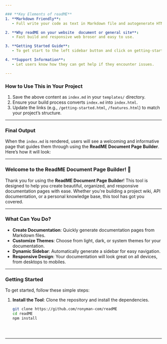 ```yaml
---

### **Key Elements of readME**
1. **Markdown Friendly**:
   - Full write your code as text in Markdown file and autogenerate HTML to the browser.

2. **Why readME on your website  document or general site**:
   - Fast build and responsive web broser and easy to use.

3. **Getting Started Guide**:
   - To get start to the left sidebar button and click on getting-startted and you will be there to start your journey.

4. **Support Information**:
   - Let users know how they can get help if they encounter issues.

---
```


### **How to Use This in Your Project**
1. Save the above content as `index.md` in your `templates/` directory.
2. Ensure your build process converts `index.md` into `index.html`.
3. Update the links (e.g., `/getting-started.html`, `/features.html`) to match your project’s structure.

---

### **Final Output**
When the `index.md` is rendered, users will see a welcoming and informative page that guides them through using the **ReadME Document Page Builder**. Here’s how it will look:

---

### **Welcome to the ReadME Document Page Builder! 🎉**

Thank you for using the **ReadME Document Page Builder**! This tool is designed to help you create beautiful, organized, and responsive documentation pages with ease. Whether you're building a project wiki, API documentation, or a personal knowledge base, this tool has got you covered.

---

### **What Can You Do?**

- **Create Documentation**: Quickly generate documentation pages from Markdown files.
- **Customize Themes**: Choose from light, dark, or system themes for your documentation.
- **Dynamic Sidebar**: Automatically generate a sidebar for easy navigation.
- **Responsive Design**: Your documentation will look great on all devices, from desktops to mobiles.

---

### **Getting Started**

To get started, follow these simple steps:

1. **Install the Tool**: Clone the repository and install the dependencies.
   ```bash
   git clone https://github.com/ronyman-com/readME
   cd readME
   npm install





---